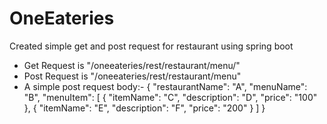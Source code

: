 # OneEateries
  Created simple get and post request for restaurant using spring boot
  * Get Request is "/oneeateries/rest/restaurant/menu/"
  * Post Request is "/oneeateries/rest/restaurant/menu"
  * A simple post request body:-
    {
	    "restaurantName": "A",
	    "menuName": "B",
	    "menuItem": [
		    {
			    "itemName": "C",
			    "description": "D",
			    "price": "100"
		    },
		    {
			    "itemName": "E",
			    "description": "F",
			    "price": "200"
		    }
	    ]
    }
